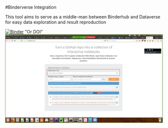 #Binderverse Integration

This tool aims to serve as a middle-man between Binderhub and Dataverse for easy data exploration and result reproduction

[![Binder](https://mybinder.org/badge.svg)](https://mybinder.org/v2/gh/doi:10.5072/FK2/JRIWTG/master)
"Or DOI"
![Example Integration](binder.png)
